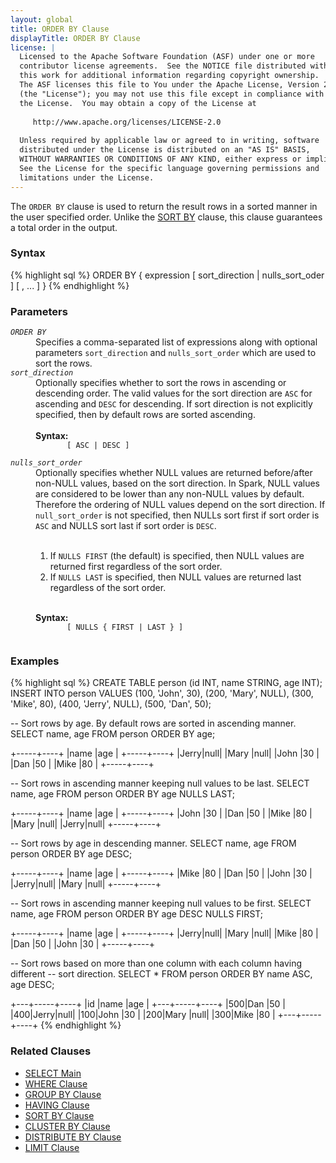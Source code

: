 ```yaml
---
layout: global
title: ORDER BY Clause
displayTitle: ORDER BY Clause
license: |
  Licensed to the Apache Software Foundation (ASF) under one or more
  contributor license agreements.  See the NOTICE file distributed with
  this work for additional information regarding copyright ownership.
  The ASF licenses this file to You under the Apache License, Version 2.0
  (the "License"); you may not use this file except in compliance with
  the License.  You may obtain a copy of the License at
 
     http://www.apache.org/licenses/LICENSE-2.0
 
  Unless required by applicable law or agreed to in writing, software
  distributed under the License is distributed on an "AS IS" BASIS,
  WITHOUT WARRANTIES OR CONDITIONS OF ANY KIND, either express or implied.
  See the License for the specific language governing permissions and
  limitations under the License.
---
```

The <code>ORDER BY</code> clause is used to return the result rows in a sorted manner
in the user specified order. Unlike the [SORT BY](sql-ref-syntax-qry-select-sortby.html)
clause, this clause guarantees a total order in the output. 

### Syntax
{% highlight sql %}
ORDER BY { expression [ sort_direction | nulls_sort_oder ] [ , ... ] }
{% endhighlight %}

### Parameters
<dl>
  <dt><code><em>ORDER BY</em></code></dt>
  <dd>
    Specifies a comma-separated list of expressions along with optional parameters <code>sort_direction</code>
    and <code>nulls_sort_order</code> which are used to sort the rows.
  </dd>
  <dt><code><em>sort_direction</em></code></dt>
  <dd>
    Optionally specifies whether to sort the rows in ascending or descending
    order. The valid values for the sort direction are <code>ASC</code> for ascending
    and <code>DESC</code> for descending. If sort direction is not explicitly specified, then by default
    rows are sorted ascending. <br><br>
    <b>Syntax:</b>
    <code>
       [ ASC | DESC ]
    </code>
  </dd>
  <dt><code><em>nulls_sort_order</em></code></dt>
  <dd>
    Optionally specifies whether NULL values are returned before/after non-NULL values, based on the 
    sort direction. In Spark, NULL values are considered to be lower than any non-NULL values by default.
    Therefore the ordering of NULL values depend on the sort direction. If <code>null_sort_order</code> is
    not specified, then NULLs sort first if sort order is <code>ASC</code> and NULLS sort last if 
    sort order is <code>DESC</code>.<br><br>
    <ol>
      <li> If <code>NULLS FIRST</code> (the default) is specified, then NULL values are returned first 
           regardless of the sort order.</li>
      <li>If <code>NULLS LAST</code> is specified, then NULL values are returned last regardless of
           the sort order. </li>
    </ol><br>
    <b>Syntax:</b>
    <code>
       [ NULLS { FIRST | LAST } ] 
    </code>
  </dd>
</dl>

### Examples
{% highlight sql %}
CREATE TABLE person (id INT, name STRING, age INT);
INSERT INTO person VALUES
    (100, 'John', 30),
    (200, 'Mary', NULL),
    (300, 'Mike', 80),
    (400, 'Jerry', NULL),
    (500, 'Dan',  50);

-- Sort rows by age. By default rows are sorted in ascending manner.
SELECT name, age FROM person ORDER BY age;

  +-----+----+
  |name |age |
  +-----+----+
  |Jerry|null|
  |Mary |null|
  |John |30  |
  |Dan  |50  |
  |Mike |80  |
  +-----+----+

-- Sort rows in ascending manner keeping null values to be last.
SELECT name, age FROM person ORDER BY age NULLS LAST;

  +-----+----+
  |name |age |
  +-----+----+
  |John |30  |
  |Dan  |50  |
  |Mike |80  |
  |Mary |null|
  |Jerry|null|
  +-----+----+

-- Sort rows by age in descending manner.
SELECT name, age FROM person ORDER BY age DESC;
 
  +-----+----+
  |name |age |
  +-----+----+
  |Mike |80  |
  |Dan  |50  |
  |John |30  |
  |Jerry|null|
  |Mary |null|
  +-----+----+

-- Sort rows in ascending manner keeping null values to be first.
SELECT name, age FROM person ORDER BY age DESC NULLS FIRST;

  +-----+----+
  |name |age |
  +-----+----+
  |Jerry|null|
  |Mary |null|
  |Mike |80  |
  |Dan  |50  |
  |John |30  |
  +-----+----+

-- Sort rows based on more than one column with each column having different
-- sort direction.
SELECT * FROM person ORDER BY name ASC, age DESC;

  +---+-----+----+
  |id |name |age |
  +---+-----+----+
  |500|Dan  |50  |
  |400|Jerry|null|
  |100|John |30  |
  |200|Mary |null|
  |300|Mike |80  |
  +---+-----+----+
{% endhighlight %}

### Related Clauses
- [SELECT Main](sql-ref-syntax-qry-select.html)
- [WHERE Clause](sql-ref-syntax-qry-select-where.html)
- [GROUP BY Clause](sql-ref-syntax-qry-select-groupby.html)
- [HAVING Clause](sql-ref-syntax-qry-select-having.html)
- [SORT BY Clause](sql-ref-syntax-qry-select-sortby.html)
- [CLUSTER BY Clause](sql-ref-syntax-qry-select-clusterby.html)
- [DISTRIBUTE BY Clause](sql-ref-syntax-qry-select-distribute-by.html)
- [LIMIT Clause](sql-ref-syntax-qry-select-limit.html)
